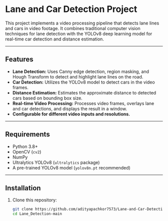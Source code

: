 # Lane and Car Detection Project

This project implements a video processing pipeline that detects lane lines and cars in video footage. It combines traditional computer vision techniques for lane detection with the YOLOv8 deep learning model for real-time car detection and distance estimation.

---

## Features

- **Lane Detection:** Uses Canny edge detection, region masking, and Hough Transform to detect and highlight lane lines on the road.
- **Car Detection:** Utilizes the YOLOv8 model to detect cars in the video frames.
- **Distance Estimation:** Estimates the approximate distance to detected cars based on bounding box size.
- **Real-time Video Processing:** Processes video frames, overlays lane and car detections, and displays the result in a window.
- **Configurable for different video inputs and resolutions.**

---

## Requirements

- Python 3.8+
- OpenCV (`cv2`)
- NumPy
- Ultralytics YOLOv8 (`ultralytics` package)
- A pre-trained YOLOv8 model (`yolov8n.pt` recommended)

---

## Installation

1. Clone this repository:
   ```bash
   git clone https://github.com/adityapachkor7573/Lane-and-Car-Detection-Project.git
   cd Lane_Detection-main
